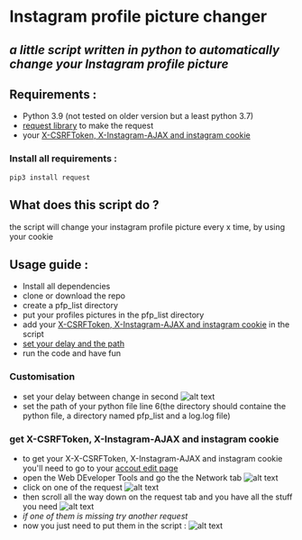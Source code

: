 # Instagram profile picture changer

## _a little script written in python to automatically change your Instagram profile picture_

## Requirements :

- Python 3.9 (not tested on older version but a least python 3.7)
- [request library](https://docs.python-requests.org/en/latest/) to make the request
- your [X-CSRFToken, X-Instagram-AJAX and instagram cookie](https://github.com/TheWindFlower/instagram_profile_picture_changer#get-x-csrftoken-x-instagram-ajax-and-instagram-cookie)

### Install all requirements :

```
pip3 install request
```

## What does this script do ?

the script will change your instagram profile picture every x time, by using your cookie

## Usage guide :

- Install all dependencies
- clone or download the repo
- create a pfp_list directory
- put your profiles pictures in the pfp_list directory
- add your [X-CSRFToken, X-Instagram-AJAX and instagram cookie](https://github.com/TheWindFlower/instagram_profile_picture_changer#get-x-csrftoken-x-instagram-ajax-and-instagram-cookie) in the script
- [set your delay and the path](https://github.com/TheWindFlower/instagram_profile_picture_changer#Customisation)
- run the code and have fun

### Customisation

- set your delay between change in second
  ![alt text](https://media.discordapp.net/attachments/849279007626625024/969271042222723172/unknown.png)
- set the path of your python file line 6(the directory should containe the python file, a directory named pfp_list and a log.log file)

### get X-CSRFToken, X-Instagram-AJAX and instagram cookie

- to get your X-X-CSRFToken, X-Instagram-AJAX and instagram cookie you'll need to go to your [accout edit page](https://www.instagram.com/accounts/edit/)
- open the Web DEveloper Tools and go the the Network tab
  ![alt text](https://cdn.discordapp.com/attachments/849279007626625024/969274423481868329/unknown.png)
- click on one of the request
  ![alt text](https://media.discordapp.net/attachments/849279007626625024/969275638802423888/unknown.png)
- then scroll all the way down on the request tab and you have all the stuff you need
  ![alt text](https://media.discordapp.net/attachments/849279007626625024/969277032829714482/unknown.png)
- _if one of them is missing try another request_
- now you just need to put them in the script :
  ![alt text](https://media.discordapp.net/attachments/849279007626625024/969279156275798066/unknown.png)
